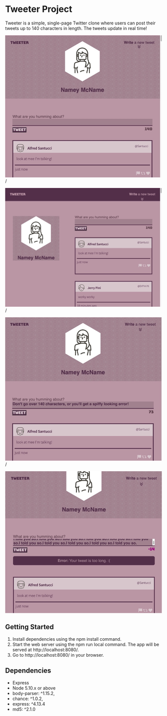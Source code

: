 # Tweeter Project

Tweeter is a simple, single-page Twitter clone where users can post their tweets up to 140 characters in length. The tweets update in real time!


!["Screenshot of single column layout for smaller screens"](https://github.com/keepitclassick/tweeter/blob/master/public/images/screenshots/singleColLayout.jpeg?raw=true)/

!["Screenshot of double column layout for larger screens"](https://github.com/keepitclassick/tweeter/blob/master/public/images/screenshots/doubleColLayout.jpeg?raw=true)/

!["Screenshot of character counter feature"](https://github.com/keepitclassick/tweeter/blob/master/public/images/screenshots/CharacterCount.jpeg?raw=true)/

!["Screenshot of error message"](https://github.com/keepitclassick/tweeter/blob/master/public/images/screenshots/Error.jpeg?raw=true)


## Getting Started

1. Install dependencies using the npm install command.
2. Start the web server using the npm run local command. The app will be served at http://localhost:8080/.
3. Go to http://localhost:8080/ in your browser.

## Dependencies

- Express
- Node 5.10.x or above
- body-parser: ^1.15.2,
- chance: ^1.0.2,
- express: ^4.13.4
- md5: ^2.1.0
